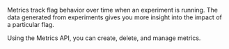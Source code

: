 Metrics track flag behavior over time when an experiment is running. The data generated from experiments gives you more insight into the impact of a particular flag.

Using the Metrics API, you can create, delete, and manage metrics.